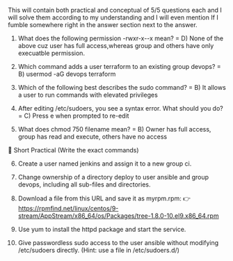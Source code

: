 This will contain both practical and conceptual of 5/5 questions each and I will solve them according to my understanding and I will even mention If I fumble somewhere right in the answer section next to the answer.

1. What does the following permission -rwxr-x--x mean?
= D) None of the above cuz user has full access,whereas group and others have only execuatble permission.

2. Which command adds a user terraform to an existing group devops?
= B) usermod -aG devops terraform

3. Which of the following best describes the sudo command?
= B) It allows a user to run commands with elevated privileges

4. After editing /etc/sudoers, you see a syntax error. What should you do?
= C) Press e when prompted to re-edit

5. What does chmod 750 filename mean?
= B) Owner has full access, group has read and execute, others have no access

🔧 Short Practical (Write the exact commands)

6. Create a user named jenkins and assign it to a new group ci.

7. Change ownership of a directory deploy to user ansible and group devops, including all sub-files and directories.

8. Download a file from this URL and save it as myrpm.rpm:
👉 https://rpmfind.net/linux/centos/9-stream/AppStream/x86_64/os/Packages/tree-1.8.0-10.el9.x86_64.rpm

9. Use yum to install the httpd package and start the service.

10. Give passwordless sudo access to the user ansible without modifying /etc/sudoers directly. (Hint: use a file in /etc/sudoers.d/)
